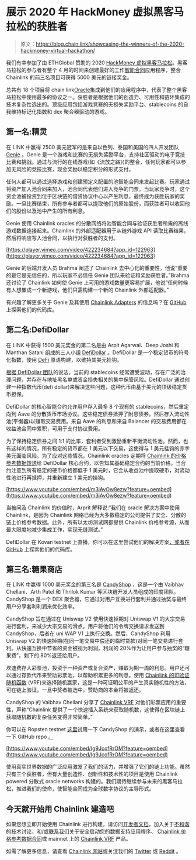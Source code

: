 # 展示 2020 年 HackMoney 虚拟黑客马拉松的获胜者

> 原文：<https://blog.chain.link/showcasing-the-winners-of-the-2020-hackmoney-virtual-hackathon/>

我们有幸参加了由 ETHGlobal 赞助的 2020 [HackMoney 虚拟黑客马拉松](https://hack.ethglobal.co/online/showcase)。黑客马拉松的参与者有整个 4 月的时间来创建最好的工作[智能合同](https://chain.link/education/smart-contracts)应用程序，整合 Chainlink 的前三名项目可获得 5000 美元的链接奖金。

总共有 18 个项目将 chain link[Oracle](https://chain.link/education/blockchain-oracles)集成到他们的应用程序中，代表了整个黑客马拉松中使用最多的协议之一。获胜者是根据他们的创造力、可用性和链环集成的技术复杂性选出的。顶级应用包括游戏竞赛的无损失奖励平台、stablecoins 的自我维持标记化指数和 dex 聚合器驱动的游戏。

## 第一名:精灵

在 LINK 中赢得 2500 美元冠军的是来自以色列、泰国和美国的四人开发团队 [Genie](https://hack.ethglobal.co/showcase/genie-recIFwzUZH3BopAjG) 。Genie 是一个游戏和比赛的无损失奖励平台，支持社区驱动的电子竞技比赛和挑战。通过与流行的在线游戏(如《流放之路》)的整合，任何玩家都可以参加无风险的竞技比赛，现金奖励以稳定积分的形式支付。

任何人都可以通过选择游戏和创建预定义配置的池智能合同来发起比赛。玩家通过将资产加入池合同来加入，池合同代表他们进入竞争的门票。当玩家竞争时，这个资金池被投资到位于区块链的借贷协议中心以产生利息，最终成为获胜玩家的奖励。一旦比赛结束，所有参与者都可以提取他们的原始股份，而获胜者可以收回他们的股份以及池中产生的所有利息。

Genie 使用 Chainlink oracles 的分散网络将池智能合同与验证获胜者所需的离线游戏数据连接起来。Chainlink 的外部适配器用于从链外游戏 API 读取比赛结果，然后将响应写入池合同，以执行对获胜者的支付。



[https://player.vimeo.com/video/422234684?app_id=122963](https://player.vimeo.com/video/422234684?app_id=122963)



Genie 的后端开发人员 Brahma 阐述了 Chainlink 去中心化的重要性，他说“重要的是它是无信任的，所以玩家不必信任 Genie 团队来验证和奖励获胜者。”Brahma 还讨论了 Chainlink 如何使 Genie 上可用的游戏数量更容易扩展，他说“任何时候有人想集成一个新游戏，他们只需构建一个新的 Chainlink 外部适配器。”

有兴趣了解更多关于 Genie 及其使用 [Chainlink Adapters](https://github.com/genie-platform/genie-chainlink-adapters) 的信息吗？在 [GitHub](https://github.com/genie-platform) 上探索他们的代码库。

## 第二名:DefiDollar

在 LINK 中获得 1500 美元奖金的第二名是由 Arpit Agarwal、Deep Joshi 和 Manthan Satani 组成的三人小组 [DefiDollar](https://hack.ethglobal.co/showcase/defidollar-reclDekIJG0kSaW95) 。DefiDollar 是一个稳定货币的符号化指数，使用 [DeFi](https://chain.link/education/defi) 原语构建，以维持其美元挂钩。

[根据 DefiDollar 团队](https://medium.com/@atvanguard/introducing-defidollar-742e30be9780)的说法，当前的 stablecoins 经常遭受波动，存在广泛的治理问题，并存在与地址黑名单或资金损失相关的集中保管风险。DefiDollar 通过创建一种指数代币(defi dollar)来解决这些问题，这种代币由基于美元的顶级稳定货币担保。

DefiDollar 的核心智能合约允许用户存入最多 8 个现有的 stablecoins，然后重定向到 Aave 的分散货币市场协议。这些稳定债券抵押了附息债券，然后存入流动性池(平衡器)以赚取交易费用。来自 Aave 的利息和来自 Balancer 的交易费用都在收益池合同中累积，可用于支付协议费用。

为了保持稳定债券之间 1:1 的比率，套利者受到激励重新平衡流动性池。然而，也有这样的情况，所有稳定的货币都在 1 美元以下交易，这使得与 1 美元挂钩的赤字美元面临风险。为了应对这些情况，Chainlink oracles 定期将 [Chainlink 的价格参考数据馈送](https://data.chain.link/)给 DefiDollar 核心合约，以告知其基础稳定合约的当前价格。当合约注意到所有稳定的硬币价格都低于 1 美元时，它会从收益池中提取硬币，对流动性池进行再抵押，并重新建立 1 美元的挂钩。

[https://www.youtube.com/embed/m3iAvOw8ezw?feature=oembed](https://www.youtube.com/embed/m3iAvOw8ezw?feature=oembed)

当被问及 Chainlink 的价值时，Arprit 解释说:“我们在 oracle 解决方案中使用 Chainlink，是因为 Chainlink 网络已经为大多数稳定的公司提供了安全、分散的链上价格参考数据。此外，所有以太坊测试网都提供 Chainlink 价格参考源，从而最大限度地减少集成工作，实现无缝测试。”

DefiDollar 在 Kovan testnet 上直播，你可以在这里尝试他们的解决方案[，或者在](https://www.defidollar.xyz/) [GitHub](https://github.com/defidollar) 上探索他们的代码库。

## 第三名:糖果商店

在 LINK 中赢得 1000 美元奖金的第三名是 [CandyShop](https://hack.ethglobal.co/showcase/candyshop-recaC7q4YjNVRj4tq) ，这是一个由 Vaibhav Chellani、Arth Patel 和 Thrilok Kumar 等区块链开发人员组成的印度团队。CandyShop 是一个 DEX 聚合器，它通过对用户互换进行套利并通过抽奖与最终用户分享套利利润来优化效率。

CandyShop 旨在通过在 Uniswap V2 使用快速掉期对 Uniswap V1 的大宗交易进行套利，来减少大宗交易的滑点。用户将他们的令牌交换请求发送到 CandyShop，后者在 uni WAP V1 上执行交换。然后，CandyShop 利用 Uniswap V2 的快速掉期(在同一笔交易中偿还的临时贷款)对同一笔交易进行套利。从快速互换中节省的资金被视为利润。利润的 20%作为让用户参与抽奖的“糖果费”，剩下的 80%返还给用户。

坎迪费存入彩票池，投资于一种资产或复合资产，赚取为期一周的利息。用户还可以通过存款代币来赞助彩票池，以帮助积累更多的利息。使用 [Chainlink 的可验证随机函数](https://docs.chain.link/docs/chainlink-vrf) (VRF)来选择随机赢家，这是一种可证明公平的产生真实随机性的方法，可在链上验证。一旦中奖者被选中，赞助商的本金将被返还。

CandyShop 的 Vaibhav Chellani 分享了 [Chainlink VRF](https://blog.chain.link/chainlink-vrf-on-chain-verifiable-randomness/) 对他们彩票应用的重要性，声称“Chainlink 提供了一个快速插入系统来获取随机数，这使得在区块链上获取随机数的复杂任务变得非常简单。”

你可以在 Ropsten testnet [这里](https://musing-poincare-635b61.netlify.app/swap)试用一下 CandyShop 的演示，或者在这里查看一下 GitHub repo [。](https://github.com/itsthecandyshop/)

[https://www.youtube.com/embed/Ig9JcofRrOM?feature=oembed](https://www.youtube.com/embed/Ig9JcofRrOM?feature=oembed)

使用真实世界数据的广泛应用激发了我们的活力，并增强了它们的链上功能。虽然只有三个获胜者，但有大量创造性、创新性和技术性的项目是使用 Chainlink powered 分散式 oracle networks 构建的。我们期待继续参与未来的黑客马拉松，推进我们的使命，使智能合同成为全球数字协议的主导形式。

## 今天就开始用 Chainlink 建造吧

如果您想立即开始使用 Chainlink 进行构建，请访问[开发者文档](https://docs.chain.link/docs/getting-started)，加入关于[不和谐](https://discordapp.com/invite/aSK4zew)的技术讨论，和/或[联系我们](/cdn-cgi/l/email-protection#3e5d4b4d4a51537e5d565f57501052575055)关于安全启动您的数据支持应用程序、 [Chainlink 价格参考数据合同](https://feeds.chain.link/)或 mainnet 上的 [Chainlink VRF](https://blog.chain.link/chainlink-vrf-on-chain-verifiable-randomness/) 产品。

如需了解更多信息，请查看 [Chainlink 网站](https://chain.link/)或关注我们的 [Twitter](https://twitter.com/chainlink) 或 [Reddit](https://www.reddit.com/r/Chainlink/) 。